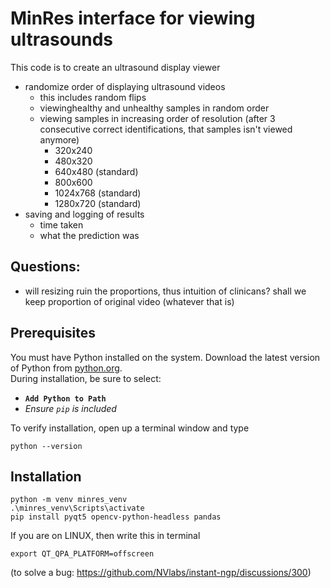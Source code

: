 # MinRes interface for viewing ultrasounds

This code is to create an ultrasound display viewer
- randomize order of displaying ultrasound videos
    - this includes random flips
    - viewinghealthy and unhealthy samples in random order
    - viewing samples in increasing order of resolution (after 3 consecutive correct identifications, that samples isn't viewed anymore)
        - 320x240
        - 480x320
        - 640x480 (standard)
        - 800x600
        - 1024x768 (standard)
        - 1280x720 (standard)
- saving and logging of results
    - time taken
    - what the prediction was


## Questions:
- will resizing ruin the proportions, thus intuition of clinicans? shall we keep proportion of original video (whatever that is)

## Prerequisites
You must have Python installed on the system. Download the latest version of Python from [python.org](https://www.python.org/).  
During installation, be sure to select:
- **`Add Python to Path`**
- _Ensure `pip` is included_
  
To verify installation, open up a terminal window and type
```
python --version
```

## Installation
```
python -m venv minres_venv
.\minres_venv\Scripts\activate
pip install pyqt5 opencv-python-headless pandas
```

If you are on LINUX, then write this in terminal
```
export QT_QPA_PLATFORM=offscreen 
```
(to solve a bug: https://github.com/NVlabs/instant-ngp/discussions/300)
